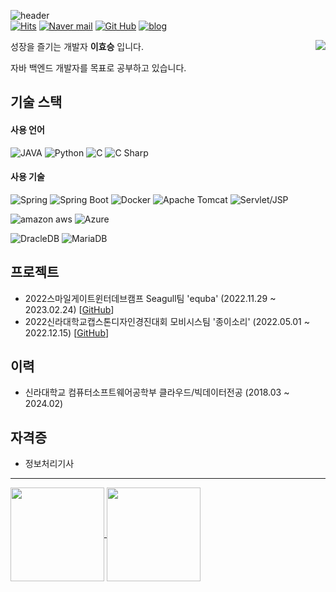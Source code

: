 ![header](https://capsule-render.vercel.app/api?type=waving&color=timeGradient&text=hoos007&fontSize=40&fontColor=D8D8D8&fontAlign=15&fontAlignY=55&animation=fadeIn)
<br>[![Hits](https://hits.seeyoufarm.com/api/count/incr/badge.svg?url=https%3A%2F%2Fgithub.com%2Fhoos007&count_bg=%2379C83D&title_bg=%23555555&icon=&icon_color=%23E7E7E7&title=hits&edge_flat=false)](https://github.com/hoos007) [![Naver mail](https://img.shields.io/badge/Mail-03C75A?style=flat&logo=naver&logoColor=white)](mailto:hoos007@naver.com) [![Git Hub](https://img.shields.io/badge/github-181717?style=flat&logo=github&logoColor=white)](https://github.com/hoos007) [![blog](https://img.shields.io/badge/Tech_blog-00B8FC?style=flat&logo=&logoColor=white)](https://hoos007.github.io)

<a href="https://solved.ac/profile/hoos007">
  <img align='right' src="http://mazassumnida.wtf/api/v2/generate_badge?boj=hoos007">
</a>

성장을 즐기는 개발자 **이효승** 입니다.

자바 백엔드 개발자를 목표로 공부하고 있습니다.

## 기술 스택
#### 사용 언어
![JAVA](https://img.shields.io/badge/java-FFFFFF?style=for-the-badge&logo=openjdk&logoColor=black) ![Python](https://img.shields.io/badge/Python-3776AB?style=for-the-badge&logo=Python&logoColor=white) ![C](https://img.shields.io/badge/C-A8B9CC?style=for-the-badge&logo=c&logoColor=black) ![C Sharp](https://img.shields.io/badge/C_Sharp-239120?style=for-the-badge&logo=csharp&logoColor=white)

#### 사용 기술
![Spring](https://img.shields.io/badge/spring-6DB33F?style=for-the-badge&logo=spring&logoColor=white) ![Spring Boot](https://img.shields.io/badge/spring_boot-6DB33F?style=for-the-badge&logo=springboot&logoColor=white) ![Docker](https://img.shields.io/badge/docker-2496ED?style=for-the-badge&logo=docker&logoColor=white) ![Apache Tomcat](https://img.shields.io/badge/Apache_Tomcat-F8DC75?style=for-the-badge&logo=apachetomcat&logoColor=black) ![Servlet/JSP](https://img.shields.io/badge/Servlet/JSP-F37626?style=for-the-badge&logo=&logoColor=white)

![amazon aws](https://img.shields.io/badge/aws-232F3E?style=for-the-badge&logo=amazonaws&logoColor=white) ![Azure](https://img.shields.io/badge/azure-0078D4?style=for-the-badge&logo=microsoftazure&logoColor=white)

![DracleDB](https://img.shields.io/badge/oracle_DB-F80000?style=for-the-badge&logo=oracle&logoColor=white) ![MariaDB](https://img.shields.io/badge/maria_db-003545?style=for-the-badge&logo=mariadb&logoColor=white)

## 프로젝트
- 2022스마일게이트윈터데브캠프 Seagull팀 'equba' (2022.11.29 ~ 2023.02.24) [[GitHub](https://github.com/sgdevcamp2022/seagull)]
- 2022신라대학교캡스톤디자인경진대회 모비시스팀 '종이소리' (2022.05.01 ~ 2022.12.15) [[GitHub](https://github.com/hoos007/2022CapstoneDesign-PaperSound)]

## 이력
- 신라대학교 컴퓨터소프트웨어공학부 클라우드/빅데이터전공 (2018.03 ~ 2024.02)

## 자격증
- 정보처리기사



***
<a href="https://github.com/hoos007">
  <img height=150 align="center" src="https://github-readme-stats.vercel.app/api?username=hoos007&show_icons=true&hide=issues" />
</a>
<a href="https://github.com/hoos007">
  <img height=150 align="center" src="https://github-readme-stats.vercel.app/api/top-langs?username=hoos007&layout=compact&langs_count=8&card_width=500" />
</a>
<!--
**hoos007/hoos007** is a ✨ _special_ ✨ repository because its `README.md` (this file) appears on your GitHub profile.

Here are some ideas to get you started:

- 🔭 I’m currently working on ...
- 🌱 I’m currently learning ...
- 👯 I’m looking to collaborate on ...
- 🤔 I’m looking for help with ...
- 💬 Ask me about ...
- 📫 How to reach me: ...
- 😄 Pronouns: ...
- ⚡ Fun fact: ...
-->
